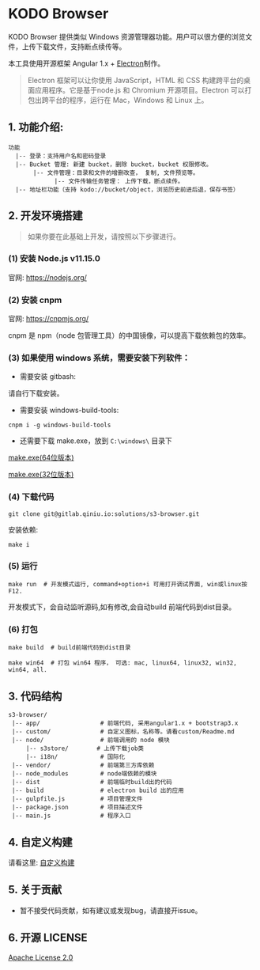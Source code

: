 # KODO Browser

KODO Browser 提供类似 Windows 资源管理器功能。用户可以很方便的浏览文件，上传下载文件，支持断点续传等。

本工具使用开源框架 Angular 1.x + [Electron](http://electron.atom.io/)制作。

> Electron 框架可以让你使用 JavaScript，HTML 和 CSS 构建跨平台的桌面应用程序。它是基于node.js 和 Chromium 开源项目。Electron 可以打包出跨平台的程序，运行在 Mac，Windows 和 Linux 上。

## 1. 功能介绍:

```
功能
  |-- 登录：支持用户名和密码登录
  |-- Bucket 管理: 新建 bucket，删除 bucket，bucket 权限修改。
       |-- 文件管理：目录和文件的增删改查， 复制, 文件预览等。
             |-- 文件传输任务管理： 上传下载，断点续传。
  |-- 地址栏功能（支持 kodo://bucket/object，浏览历史前进后退，保存书签）
```


## 2. 开发环境搭建

> 如果你要在此基础上开发，请按照以下步骤进行。

### (1) 安装 Node.js v11.15.0

官网: https://nodejs.org/

### (2) 安装 cnpm

官网: https://cnpmjs.org/

cnpm 是 npm（node 包管理工具）的中国镜像，可以提高下载依赖包的效率。

### (3) 如果使用 windows 系统，需要安装下列软件：

* 需要安装 gitbash:

请自行下载安装。

* 需要安装 windows-build-tools:

```
cnpm i -g windows-build-tools
```

* 还需要下载 make.exe，放到 `C:\windows\` 目录下

[make.exe(64位版本)](http://luogc.oss-cn-hangzhou.qiniu.com/s3-browser-publish/windows-tools/64/make.exe)

[make.exe(32位版本)](http://luogc.oss-cn-hangzhou.qiniu.com/s3-browser-publish/windows-tools/32/make.exe)


### (4) 下载代码

```
git clone git@gitlab.qiniu.io:solutions/s3-browser.git
```

安装依赖:

```
make i
```

### (5) 运行

```
make run  # 开发模式运行, command+option+i 可用打开调试界面, win或linux按 F12.
```

开发模式下，会自动监听源码,如有修改,会自动build 前端代码到dist目录。


### (6) 打包

```
make build  # build前端代码到dist目录
```

```
make win64  # 打包 win64 程序， 可选: mac, linux64, linux32, win32, win64, all.
```


## 3. 代码结构

```
s3-browser/
 |-- app/                 # 前端代码, 采用angular1.x + bootstrap3.x
 |-- custom/              # 自定义图标，名称等。请看custom/Readme.md
 |-- node/                # 前端调用的 node 模块
     |-- s3store/        # 上传下载job类
     |-- i18n/            # 国际化
 |-- vendor/              # 前端第三方库依赖
 |-- node_modules         # node端依赖的模块
 |-- dist                 # 前端临时build出的代码
 |-- build                # electron build 出的应用
 |-- gulpfile.js          # 项目管理文件
 |-- package.json         # 项目描述文件
 |-- main.js              # 程序入口
```

## 4. 自定义构建

请看这里: [自定义构建](custom/)

## 5. 关于贡献

* 暂不接受代码贡献，如有建议或发现bug，请直接开issue。

## 6. 开源 LICENSE

[Apache License 2.0](LICENSE)
